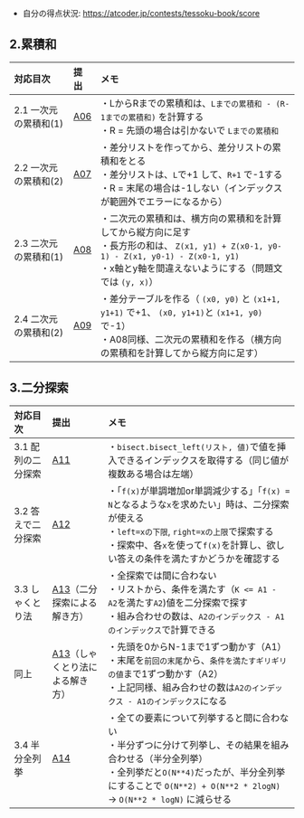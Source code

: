 - 自分の得点状況: https://atcoder.jp/contests/tessoku-book/score

## 2.累積和

|対応目次 | 提出| メモ|
|:-----|:-----|:----- |
|2.1 一次元の累積和(1) | [A06](https://atcoder.jp/contests/tessoku-book/submissions/38993248) | ・LからRまでの累積和は、`Lまでの累積和 - (R-1までの累積和)` を計算する<br> ・R = 先頭の場合は引かないで `Lまでの累積和` |
|2.2 一次元の累積和(2) | [A07](https://atcoder.jp/contests/tessoku-book/submissions/38994470) | ・差分リストを作ってから、差分リストの累積和をとる<br>・差分リストは、`L`で+1 して、`R+1` で-1する<br> ・R = 末尾の場合は-1しない（インデックスが範囲外でエラーになるから） |
|2.3 二次元の累積和(1) | [A08](https://atcoder.jp/contests/tessoku-book/submissions/38995733) | ・二次元の累積和は、横方向の累積和を計算してから縦方向に足す<br>・長方形の和は、 `Z(x1, y1) + Z(x0-1, y0-1) - Z(x1, y0-1) - Z(x0-1, y1) `<br>・x軸とy軸を間違えないようにする（問題文では `(y, x)`） |
|2.4 二次元の累積和(2) | [A09](https://atcoder.jp/contests/tessoku-book/submissions/39036343) | ・差分テーブルを作る（ `(x0, y0)` と `(x1+1, y1+1)` で+1、 `(x0, y1+1)`と `(x1+1, y0)`で-1）<br>・A08同様、二次元の累積和を作る（横方向の累積和を計算してから縦方向に足す）|

## 3.二分探索

|対応目次 | 提出| メモ|
|:-----|:-----|:----- |
|3.1 配列の二分探索 | [A11](https://atcoder.jp/contests/tessoku-book/submissions/39038100) | ・`bisect.bisect_left(リスト, 値)`で値を挿入できるインデックスを取得する（同じ値が複数ある場合は左端）|
|3.2 答えで二分探索 | [A12](https://atcoder.jp/contests/tessoku-book/submissions/39055035) | ・「`f(x)`が単調増加or単調減少する」「`f(x) = N`となるような`x`を求めたい」時は、二分探索が使える<br>・`left=xの下限`, `right=xの上限`で探索する<br>・探索中、各`x`を使って`f(x)`を計算し、欲しい答えの条件を満たすかどうかを確認する|
|3.3 しゃくとり法 | [A13](https://atcoder.jp/contests/tessoku-book/submissions/39077200)（二分探索による解き方） | ・全探索では間に合わない<br>・リストから、条件を満たす（`K <= A1 - A2`を満たす`A2`)値を二分探索で探す<br>・組み合わせの数は、`A2のインデックス - A1のインデックス`で計算できる |
| 同上 | [A13](https://atcoder.jp/contests/tessoku-book/submissions/39077472)（しゃくとり法による解き方） | ・先頭を0からN-1まで1ずつ動かす（A1）<br>・末尾を`前回の末尾`から、`条件を満たすギリギリの値`まで1ずつ動かす（A2）<br>・上記同様、組み合わせの数は`A2のインデックス - A1のインデックス`になる |
| 3.4 半分全列挙 | [A14](https://atcoder.jp/contests/tessoku-book/submissions/39108882) | ・全ての要素について列挙すると間に合わない<br>・半分ずつに分けて列挙し、その結果を組み合わせる（半分全列挙）<br>・全列挙だと`O(N**4)`だったが、半分全列挙にすることで `O(N**2) + O(N**2 * 2logN)` → `O(N**2 * logN)` に減らせる|